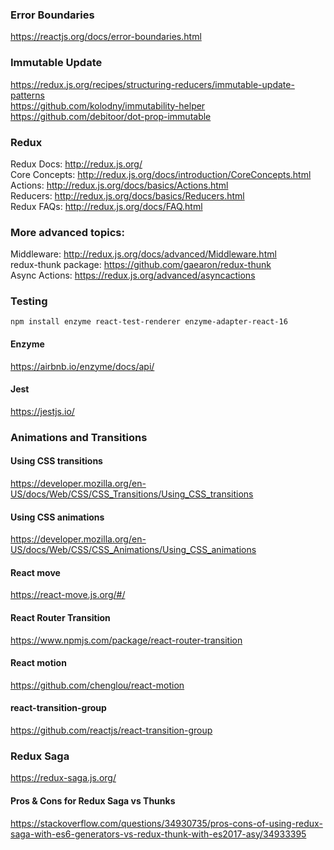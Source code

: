 ### Error Boundaries
https://reactjs.org/docs/error-boundaries.html


### Immutable Update
https://redux.js.org/recipes/structuring-reducers/immutable-update-patterns<br>
https://github.com/kolodny/immutability-helper<br>
https://github.com/debitoor/dot-prop-immutable<br>

### Redux
Redux Docs: http://redux.js.org/<br>
Core Concepts: http://redux.js.org/docs/introduction/CoreConcepts.html<br>
Actions: http://redux.js.org/docs/basics/Actions.html<br>
Reducers: http://redux.js.org/docs/basics/Reducers.html<br>
Redux FAQs: http://redux.js.org/docs/FAQ.html<br>

### More advanced topics:
Middleware: http://redux.js.org/docs/advanced/Middleware.html<br>
redux-thunk package: https://github.com/gaearon/redux-thunk<br>
Async Actions: https://redux.js.org/advanced/asyncactions<br>


### Testing
```
npm install enzyme react-test-renderer enzyme-adapter-react-16
```
#### Enzyme
https://airbnb.io/enzyme/docs/api/
#### Jest
https://jestjs.io/

### Animations and Transitions
#### Using CSS transitions
https://developer.mozilla.org/en-US/docs/Web/CSS/CSS_Transitions/Using_CSS_transitions
#### Using CSS animations
https://developer.mozilla.org/en-US/docs/Web/CSS/CSS_Animations/Using_CSS_animations
#### React move
https://react-move.js.org/#/
#### React Router Transition
https://www.npmjs.com/package/react-router-transition
#### React motion
https://github.com/chenglou/react-motion
#### react-transition-group
https://github.com/reactjs/react-transition-group

### Redux Saga
https://redux-saga.js.org/
#### Pros & Cons for Redux Saga vs Thunks
https://stackoverflow.com/questions/34930735/pros-cons-of-using-redux-saga-with-es6-generators-vs-redux-thunk-with-es2017-asy/34933395

